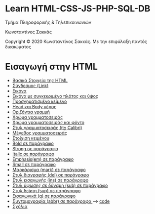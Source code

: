 <html>
<body>
<h1> Learn HTML-CSS-JS-PHP-SQL-DB</h1>
<p> Τμήμα Πληροφορικής & Τηλεπικοινωνιών </p>
<p> Κωνσταντίνος Σακκάς</p>
  <p>Copyright © 2020 Κωνσταντίνος Σακκάς. Με την επιφύλαξη παντός δικαιώματος</p>
  <h1></h1>

<h1>Εισαγωγή στην HTML</h1>
<ul>

<li><a href="./Code greek/basic_1.html" target="_blank">Βασικά Στοιχεία της HTML </a></li>
<li><a href="./Code greek/ahref.html">Σύνδεσμος (Link)</a></li>
<li><a href="./Code greek/img.html">Εικόνα</a></li>
<li><a href="./Code greek/img_with_size.html">Εικόνα με συγκεκριμένο πλάτος και ύψος</a></li>
<li><a href="./Code greek/pre.html">Προσχηματισμένο κείμενο</a></li>
<li><a href="./Code greek/head_and_body.html">Head και Body μέρος</a></li>
<li><a href="./Code greek/hr.html">Οριζόντια γραμμή</a></li>
<li><a href="./Code greek/style_color.html">Χρώμα γραμματοσειράς</a></li>
<li><a href="./Code greek/background_color.html">Χρώμα γραμματοσειράς και φόντο</a></li>
<li><a href="./Code greek/font_family.html">Στυλ γραμματοσειράς (πχ Calibri)</a></li>
<li><a href="./Code greek/font_size.html">Μέγεθος γραμματοσειράς</a></li>
<li><a href="./Code greek/text_align.html">Στοίχιση κειμένου </a></li>
<li><a href="./Code greek/bold.html">Bold σε παράγραφο </a></li>
<li><a href="./Code greek/strong.html">Strong σε παράγραφο </a></li>
<li><a href="./Code greek/italics.html">Italic σε παράγραφο </a></li>
<li><a href="./Code greek/em.html">Emphasis(em) σε παράγραφο </a></li>
<li><a href="./Code greek/small.html">Small σε παράγραφο </a></li>
<li><a href="./Code greek/mark.html">Μαρκάρισμα (mark) σε παράγραφο </a></li>
<li><a href="./Code greek/del.html">Στυλ διαγραφής (del) σε παράγραφο </a></li>
<li><a href="./Code greek/ins.html">Στυλ εισαγωγής (ins) σε παράγραφο </a></li>
<li><a href="./Code greek/sub.html">Στυλ ύψωσης σε δύναμη (sub) σε παράγραφο </a></li>
<li><a href="./Code greek/sup.html">Στυλ δείκτη (sup) σε παράγραφο </a></li>
<li><a href="./Code greek/q.html">Εισαγωγικά (q) σε παράγραφο </a></li>
<li><a href="./Code greek/abbr.html">Συντομογραφία (abbr) σε παράγραφο </a> --> <a href="./Code greek/abr"> code </li>
<li><a href="./Code greek/abbr.html">Σχόλια</a></li>

</ul>
</body>
</html>

